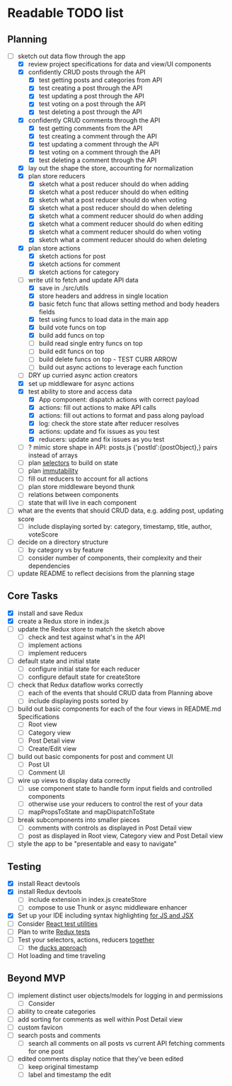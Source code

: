 # Readable TODO list

## Planning
- [ ] sketch out data flow through the app
	- [X] review project specifications for data and view/UI components
	- [X] confidently CRUD posts through the API
		- [X] test getting posts and categories from API
		- [X] test creating a post through the API
		- [X] test updating a post through the API
		- [X] test voting on a post through the API
		- [X] test deleting a post through the API 
	- [X] confidently CRUD comments through the API
		- [X] test getting comments from the API
		- [X] test creating a comment through the API
		- [X] test updating a comment through the API
		- [X] test voting on a comment through the API
		- [X] test deleting a comment through the API
	- [X] lay out the shape the store, accounting for normalization
	- [X] plan store reducers
		- [X] sketch what a post reducer should do when adding
		- [X] sketch what a post reducer should do when editing
		- [X] sketch what a post reducer should do when voting
		- [X] sketch what a post reducer should do when deleting
		- [X] sketch what a comment reducer should do when adding
		- [X] sketch what a comment reducer should do when editing
		- [X] sketch what a comment reducer should do when voting
		- [X] sketch what a comment reducer should do when deleting
	- [X] plan store actions
		- [X] sketch actions for post
		- [X] sketch actions for comment
		- [X] sketch actions for category
	- [ ] write util to fetch and update API data
		- [X] save in ./src/utils
		- [X] store headers and address in single location
		- [X] basic fetch func that allows setting method and body headers fields
		- [X] test using funcs to load data in the main app
		- [X] build vote funcs on top
		- [X] build add funcs on top
		- [ ] build read single entry funcs on top
		- [ ] build edit funcs on top
		- [ ] build delete funcs on top - TEST CURR ARROW
		- [ ] build out async actions to leverage each function
	- [ ] DRY up curried async action creators
	- [X] set up middleware for async actions
	- [X] test ability to store and access data
		- [X] App component: dispatch actions with correct payload
		- [X] actions: fill out actions to make API calls
		- [X] actions: fill out actions to format and pass along payload
		- [X] log: check the store state after reducer resolves
		- [X] actions: update and fix issues as you test
		- [X] reducers: update and fix issues as you test
	- [ ] ? mimic store shape in API: posts.js {'postId':{postObject},} pairs instead of arrays
	- [ ] plan [selectors](https://github.com/reactjs/reselect) to build on state
	- [ ] plan [immutability](http://redux.js.org/docs/recipes/UsingImmutableJS.html)
	- [ ] fill out reducers to account for all actions
	- [ ] plan store middleware beyond thunk
	- [ ] relations between components
	- [ ] state that will live in each component
- [ ] what are the events that should CRUD data, e.g. adding post, updating score
	- [ ] include displaying sorted by: category, timestamp, title, author, voteScore
- [ ] decide on a directory structure
	- [ ] by category vs by feature
	- [ ] consider number of components, their complexity and their dependencies
- [ ] update README to reflect decisions from the planning stage

## Core Tasks
- [X] install and save Redux
- [X] create a Redux store in index.js
- [ ] update the Redux store to match the sketch above
	- [ ] check and test against what's in the API
	- [ ] implement actions
	- [ ] implement reducers
- [ ] default state and initial state
	- [ ] configure initial state for each reducer
	- [ ] configure default state for createStore
- [ ] check that Redux dataflow works correctly
	- [ ] each of the events that should CRUD data from Planning above
	- [ ] include displaying posts sorted by 
- [ ] build out basic components for each of the four views in README.md Specifications
	- [ ] Root view
	- [ ] Category view
	- [ ] Post Detail view
	- [ ] Create/Edit view
- [ ] build out basic components for post and comment UI
	- [ ] Post UI
	- [ ] Comment UI
- [ ] wire up views to display data correctly
	- [ ] use component state to handle form input fields and controlled components
	- [ ] otherwise use your reducers to control the rest of your data
	- [ ] mapPropsToState and mapDispatchToState
- [ ] break subcomponents into smaller pieces
	- [ ] comments with controls as displayed in Post Detail view
	- [ ] post as displayed in Root view, Category view and Post Detail view
- [ ] style the app to be "presentable and easy to navigate"

## Testing
- [X] install React devtools
- [X] install Redux devtools
	- [ ] include extension in index.js createStore
	- [ ] compose to use Thunk or async middleware enhancer
- [X] Set up your IDE including syntax highlighting [for JS and JSX](https://packagecontrol.io/packages/Babel)
- [ ] Consider [React test utilities](https://reactjs.org/docs/test-utils.html)
- [ ] Plan to write [Redux tests](http://redux.js.org/docs/recipes/WritingTests.html)
- [ ] Test your selectors, actions, reducers [together](https://github.com/reactjs/redux/issues/1171)
	- [ ] the [ducks approach](https://github.com/reactjs/reselect#motivation-for-memoized-selectors)
- [ ] Hot loading and time traveling

## Beyond MVP
- [ ] implement distinct user objects/models for logging in and permissions
	- [ ] Consider 
- [ ] ability to create categories
- [ ] add sorting for comments as well within Post Detail view
- [ ] custom favicon
- [ ] search posts and comments
	- [ ] search all comments on all posts vs current API fetching comments for one post
- [ ] edited comments display notice that they've been edited
	- [ ] keep original timestamp
	- [ ] label and timestamp the edit
